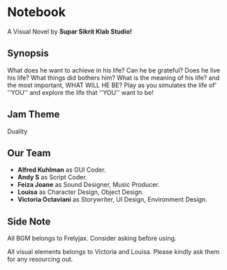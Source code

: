# Notebook
A Visual Novel by **Supar Sikrit Klab Studio!**

## Synopsis
What does he want to achieve in his life? Can he be grateful? Does he live his life? What things did bothers him? What is the meaning of his life? and the most important, WHAT WILL HE BE? Play as you simulates the life of' ''YOU'' and explore the life that ''YOU'' want to be!

## Jam Theme
Duality

## Our Team
- **Alfred Kuhlman** as GUI Coder.
- **Andy S** as Script Coder.
- **Feiza Joane** as Sound Designer, Music Producer.
- **Louisa** as Character Design, Object Design.
- **Victoria Octaviani** as Storywriter,  UI Design, Environment Design.

## Side Note
All BGM belongs to Frelyjax. Consider asking before using.

All visual elements belongs to Victoria and Louisa. Please kindly ask them for any resourcing out.
